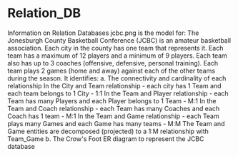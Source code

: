 # Relation_DB
Information on Relation Databases
jcbc.png is the model for: The Jonesburgh County Basketball Conference (JCBC) is an amateur basketball association. Each city in the county has one team that represents it. Each team has a maximum of 12 players and a minimum of 9 players. Each team also has up to 3 coaches (offensive, defensive, personal training). Each team plays 2 games (home and away) against each of the other teams during the season.
It identifies:
a. The connectivity and cardinality of each relationship
  In the City and Team relationship - each city has 1 Team and each team belongs to 1 City - 1:1
  In the Team and Player relationship - each Team has many Players and each Player belongs to 1 Team - M:1
  In the Team and Coach relationship - each Team has many Coaches and each Coach has 1 team - M:1
  In the Team and Game relationship - each Team plays many Games and each Game has many teams - M:M
  The Team and Game entities are decomposed (projected) to a 1:M relationship with Team_Game
b. The Crow's Foot ER diagram to represent the JCBC database


